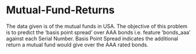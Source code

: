 # Mutual-Fund-Returns
The data given is of the mutual funds in USA. The objective of this problem is to predict the ‘basis point spread’ over AAA bonds i.e. feature ‘bonds_aaa’ against each Serial Number.  Basis Point Spread indicates the additional return a mutual fund would give over the AAA rated bonds.
